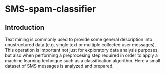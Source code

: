 # SMS-spam-classifier

## Introduction
Text mining is commonly used to provide some general description into unustructured data (e.g, single text or multiple 
collected user messages). This operation is important not just for exploratory data analysis purposes, but also when 
performing a preprocesing step required in order to apply a machine learning technique such as a classification algorithm. 
Here a small dataset of SMS messages is analyzed and prepared. 
